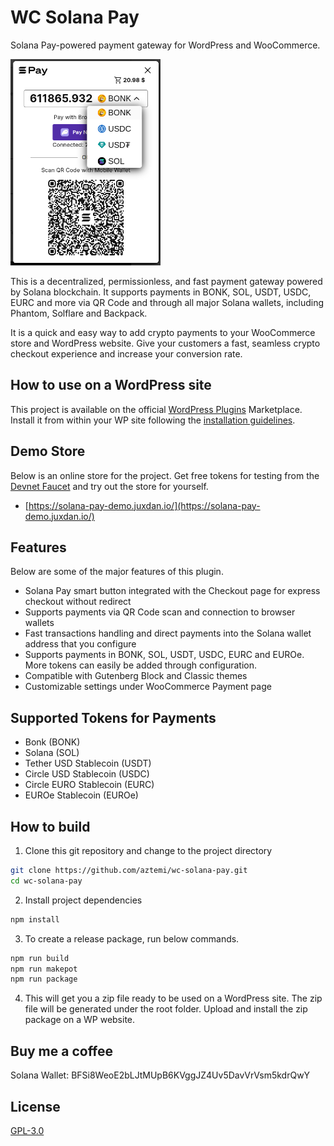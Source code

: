 # WC Solana Pay

Solana Pay-powered payment gateway for WordPress and WooCommerce.

<img src=".wordpress.org/assets/screenshot-3.png" alt="WC Solana Pay demo screenshot" width="240">

This is a decentralized, permissionless, and fast payment gateway powered by Solana blockchain.
It supports payments in BONK, SOL, USDT, USDC, EURC and more via QR Code and through all major Solana wallets, including Phantom, Solflare and Backpack.

It is a quick and easy way to add crypto payments to your WooCommerce store and WordPress website. Give your customers a fast, seamless crypto checkout experience and increase your conversion rate.

## How to use on a WordPress site

This project is available on the official [WordPress Plugins](https://wordpress.org/plugins/wc-solana-pay/) Marketplace. Install it from within your WP site following the [installation guidelines](https://wordpress.org/plugins/wc-solana-pay/#installation).

## Demo Store

Below is an online store for the project. Get free tokens for testing from the [Devnet Faucet](https://apps.aztemi.com/wc-solana-pay/faucet/) and try out the store for yourself.

- [https://solana-pay-demo.juxdan.io/](https://solana-pay-demo.juxdan.io/)

## Features

Below are some of the major features of this plugin.

- Solana Pay smart button integrated with the Checkout page for express checkout without redirect
- Supports payments via QR Code scan and connection to browser wallets
- Fast transactions handling and direct payments into the Solana wallet address that you configure
- Supports payments in BONK, SOL, USDT, USDC, EURC and EUROe. More tokens can easily be added through configuration.
- Compatible with Gutenberg Block and Classic themes
- Customizable settings under WooCommerce Payment page

## Supported Tokens for Payments

- Bonk (BONK)
- Solana (SOL)
- Tether USD Stablecoin (USDT)
- Circle USD Stablecoin (USDC)
- Circle EURO Stablecoin (EURC)
- EUROe Stablecoin (EUROe)

## How to build

1. Clone this git repository and change to the project directory

```bash
git clone https://github.com/aztemi/wc-solana-pay.git
cd wc-solana-pay
```

2. Install project dependencies

```bash
npm install
```

3. To create a release package, run below commands.

```bash
npm run build
npm run makepot
npm run package
```

4. This will get you a zip file ready to be used on a WordPress site. The zip file will be generated under the root folder. Upload and install the zip package on a WP website.

## Buy me a coffee

Solana Wallet: BFSi8WeoE2bLJtMUpB6KVggJZ4Uv5DavVrVsm5kdrQwY

## License

[GPL-3.0](./LICENSE.txt)
